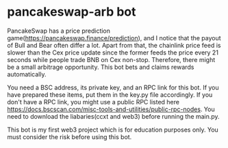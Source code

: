 # pancakeswap-arb bot

PancakeSwap has a price prediction game(https://pancakeswap.finance/prediction), and I notice that the payout of Bull and Bear often differ a lot. Apart from that, the chainlink price feed is slower than the Cex price update since the former feeds the price every 21 seconds while people trade BNB on Cex non-stop. Therefore, there might be a small arbitrage opportunity. This bot bets and claims rewards automatically. 

You need a BSC address, its private key, and an RPC link for this bot. If you have prepared these items, put them in the key.py file accordingly. If you don't have a RPC link, you might use a public RPC listed here https://docs.bscscan.com/misc-tools-and-utilities/public-rpc-nodes. You need to download the liabaries(ccxt and web3) before running the main.py. 

This bot is my first web3 project which is for education purposes only. You must consider the risk before using this bot.
